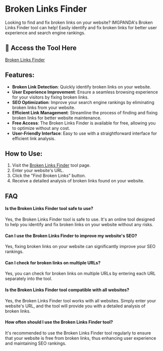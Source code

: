 # Broken Links Finder

Looking to find and fix broken links on your website? IMGPANDA's Broken Links Finder tool can help! Easily identify and fix broken links for better user experience and search engine rankings.

## 🔗 Access the Tool Here
[Broken Links Finder](https://imgpanda.com/broken-links-finder/)

## Features:

- **Broken Link Detection**: Quickly identify broken links on your website.
- **User Experience Improvement**: Ensure a seamless browsing experience for your visitors by fixing broken links.
- **SEO Optimization**: Improve your search engine rankings by eliminating broken links from your website.
- **Efficient Link Management**: Streamline the process of finding and fixing broken links for better website maintenance.
- **Free Access**: The Broken Links Finder is available for free, allowing you to optimize without any cost.
- **User-Friendly Interface**: Easy to use with a straightforward interface for efficient link analysis.

## How to Use:

1. Visit the [Broken Links Finder](https://imgpanda.com/broken-links-finder/) tool page.
2. Enter your website's URL.
3. Click the "Find Broken Links" button.
4. Receive a detailed analysis of broken links found on your website.

## FAQ

#### Is the Broken Links Finder tool safe to use?

Yes, the Broken Links Finder tool is safe to use. It's an online tool designed to help you identify and fix broken links on your website without any risks.

#### Can I use the Broken Links Finder to improve my website's SEO?

Yes, fixing broken links on your website can significantly improve your SEO rankings.

#### Can I check for broken links on multiple URLs?

Yes, you can check for broken links on multiple URLs by entering each URL separately into the tool.

#### Is the Broken Links Finder tool compatible with all websites?

Yes, the Broken Links Finder tool works with all websites. Simply enter your website's URL, and the tool will provide you with a detailed analysis of broken links.

#### How often should I use the Broken Links Finder tool?

It's recommended to use the Broken Links Finder tool regularly to ensure that your website is free from broken links, thus enhancing user experience and maintaining SEO rankings.
